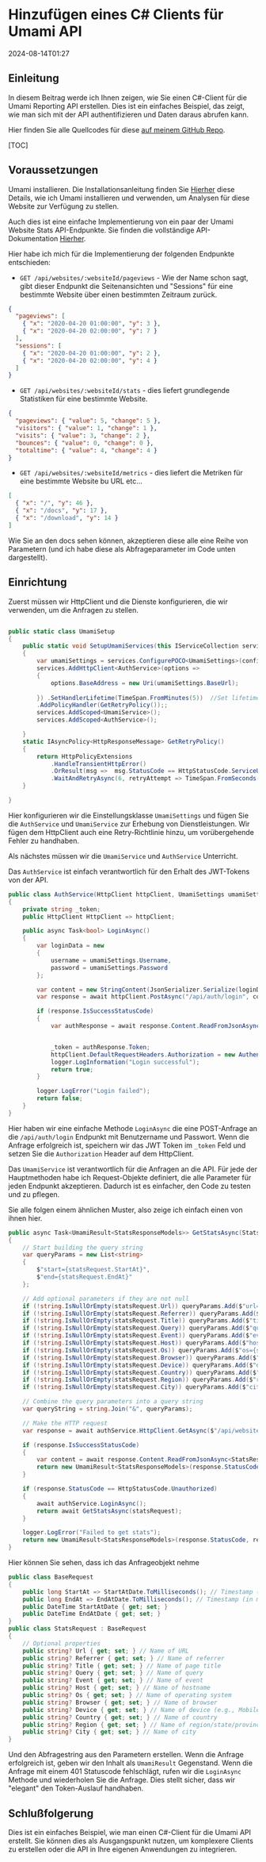 # Hinzufügen eines C# Clients für Umami API

<!--category-- ASP.NET, Umami -->
<datetime class="hidden">2024-08-14T01:27</datetime>

## Einleitung

In diesem Beitrag werde ich Ihnen zeigen, wie Sie einen C#-Client für die Umami Reporting API erstellen. Dies ist ein einfaches Beispiel, das zeigt, wie man sich mit der API authentifizieren und Daten daraus abrufen kann.

Hier finden Sie alle Quellcodes für diese [auf meinem GitHub Repo](https://github.com/scottgal/mostlylucidweb/tree/main/Mostlylucid/Umami).

[TOC]

## Voraussetzungen

Umami installieren. Die Installationsanleitung finden Sie [Hierher](https://www.mostlylucid.net/blog/usingumamiforlocalanalytics) diese Details, wie ich Umami installieren und verwenden, um Analysen für diese Website zur Verfügung zu stellen.

Auch dies ist eine einfache Implementierung von ein paar der Umami Website Stats API-Endpunkte. Sie finden die vollständige API-Dokumentation [Hierher](https://umami.is/docs/api/website-stats).

Hier habe ich mich für die Implementierung der folgenden Endpunkte entschieden:

- `GET /api/websites/:websiteId/pageviews` - Wie der Name schon sagt, gibt dieser Endpunkt die Seitenansichten und "Sessions" für eine bestimmte Website über einen bestimmten Zeitraum zurück.

```json
{
  "pageviews": [
    { "x": "2020-04-20 01:00:00", "y": 3 },
    { "x": "2020-04-20 02:00:00", "y": 7 }
  ],
  "sessions": [
    { "x": "2020-04-20 01:00:00", "y": 2 },
    { "x": "2020-04-20 02:00:00", "y": 4 }
  ]
}
```

- `GET /api/websites/:websiteId/stats` - dies liefert grundlegende Statistiken für eine bestimmte Website.

```json
{
  "pageviews": { "value": 5, "change": 5 },
  "visitors": { "value": 1, "change": 1 },
  "visits": { "value": 3, "change": 2 },
  "bounces": { "value": 0, "change": 0 },
  "totaltime": { "value": 4, "change": 4 }
}
```

- `GET /api/websites/:websiteId/metrics` - dies liefert die Metriken für eine bestimmte Website bu URL etc...

```json
[
  { "x": "/", "y": 46 },
  { "x": "/docs", "y": 17 },
  { "x": "/download", "y": 14 }
]
```

Wie Sie an den docs sehen können, akzeptieren diese alle eine Reihe von Parametern (und ich habe diese als Abfrageparameter im Code unten dargestellt).

## Einrichtung

Zuerst müssen wir HttpClient und die Dienste konfigurieren, die wir verwenden, um die Anfragen zu stellen.

```csharp

public static class UmamiSetup
{
    public static void SetupUmamiServices(this IServiceCollection services, IConfiguration config)
    {
        var umamiSettings = services.ConfigurePOCO<UmamiSettings>(config.GetSection(UmamiSettings.Section));
        services.AddHttpClient<AuthService>(options =>
        {
            options.BaseAddress = new Uri(umamiSettings.BaseUrl);
            
        }) .SetHandlerLifetime(TimeSpan.FromMinutes(5))  //Set lifetime to five minutes
        .AddPolicyHandler(GetRetryPolicy());;
        services.AddScoped<UmamiService>();
        services.AddScoped<AuthService>();

    }
    static IAsyncPolicy<HttpResponseMessage> GetRetryPolicy()
    {
        return HttpPolicyExtensions
            .HandleTransientHttpError()
            .OrResult(msg =>  msg.StatusCode == HttpStatusCode.ServiceUnavailable)
            .WaitAndRetryAsync(6, retryAttempt => TimeSpan.FromSeconds(Math.Pow(2, retryAttempt)));
    }

}
```

Hier konfigurieren wir die Einstellungsklasse `UmamiSettings` und fügen Sie die `AuthService` und `UmamiService` zur Erhebung von Dienstleistungen. Wir fügen dem HttpClient auch eine Retry-Richtlinie hinzu, um vorübergehende Fehler zu handhaben.

Als nächstes müssen wir die `UmamiService` und `AuthService` Unterricht.

Das `AuthService` ist einfach verantwortlich für den Erhalt des JWT-Tokens von der API.

```csharp
public class AuthService(HttpClient httpClient, UmamiSettings umamiSettings, ILogger<AuthService> logger)
{
    private string _token;
    public HttpClient HttpClient => httpClient;

    public async Task<bool> LoginAsync()
    {
        var loginData = new
        {
            username = umamiSettings.Username,
            password = umamiSettings.Password
        };

        var content = new StringContent(JsonSerializer.Serialize(loginData), Encoding.UTF8, "application/json");
        var response = await httpClient.PostAsync("/api/auth/login", content);

        if (response.IsSuccessStatusCode)
        {
            var authResponse = await response.Content.ReadFromJsonAsync<AuthResponse>();


            _token = authResponse.Token;
            httpClient.DefaultRequestHeaders.Authorization = new AuthenticationHeaderValue("Bearer", _token);
            logger.LogInformation("Login successful");
            return true;
        }

        logger.LogError("Login failed");
        return false;
    }
}
```

Hier haben wir eine einfache Methode `LoginAsync` die eine POST-Anfrage an die `/api/auth/login` Endpunkt mit Benutzername und Passwort. Wenn die Anfrage erfolgreich ist, speichern wir das JWT Token im `_token` Feld und setzen Sie die `Authorization` Header auf dem HttpClient.

Das `UmamiService` ist verantwortlich für die Anfragen an die API.
Für jede der Hauptmethoden habe ich Request-Objekte definiert, die alle Parameter für jeden Endpunkt akzeptieren. Dadurch ist es einfacher, den Code zu testen und zu pflegen.

Sie alle folgen einem ähnlichen Muster, also zeige ich einfach einen von ihnen hier.

```csharp
public async Task<UmamiResult<StatsResponseModels>> GetStatsAsync(StatsRequest statsRequest)
{
    // Start building the query string
    var queryParams = new List<string>
    {
        $"start={statsRequest.StartAt}",
        $"end={statsRequest.EndAt}"
    };

    // Add optional parameters if they are not null
    if (!string.IsNullOrEmpty(statsRequest.Url)) queryParams.Add($"url={statsRequest.Url}");
    if (!string.IsNullOrEmpty(statsRequest.Referrer)) queryParams.Add($"referrer={statsRequest.Referrer}");
    if (!string.IsNullOrEmpty(statsRequest.Title)) queryParams.Add($"title={statsRequest.Title}");
    if (!string.IsNullOrEmpty(statsRequest.Query)) queryParams.Add($"query={statsRequest.Query}");
    if (!string.IsNullOrEmpty(statsRequest.Event)) queryParams.Add($"event={statsRequest.Event}");
    if (!string.IsNullOrEmpty(statsRequest.Host)) queryParams.Add($"host={statsRequest.Host}");
    if (!string.IsNullOrEmpty(statsRequest.Os)) queryParams.Add($"os={statsRequest.Os}");
    if (!string.IsNullOrEmpty(statsRequest.Browser)) queryParams.Add($"browser={statsRequest.Browser}");
    if (!string.IsNullOrEmpty(statsRequest.Device)) queryParams.Add($"device={statsRequest.Device}");
    if (!string.IsNullOrEmpty(statsRequest.Country)) queryParams.Add($"country={statsRequest.Country}");
    if (!string.IsNullOrEmpty(statsRequest.Region)) queryParams.Add($"region={statsRequest.Region}");
    if (!string.IsNullOrEmpty(statsRequest.City)) queryParams.Add($"city={statsRequest.City}");

    // Combine the query parameters into a query string
    var queryString = string.Join("&", queryParams);

    // Make the HTTP request
    var response = await authService.HttpClient.GetAsync($"/api/websites/{WebsiteId}/stats?{queryString}");

    if (response.IsSuccessStatusCode)
    {
        var content = await response.Content.ReadFromJsonAsync<StatsResponseModels>();
        return new UmamiResult<StatsResponseModels>(response.StatusCode, response.ReasonPhrase ?? "Success", content ?? new StatsResponseModels());
    }

    if (response.StatusCode == HttpStatusCode.Unauthorized)
    {
        await authService.LoginAsync();
        return await GetStatsAsync(statsRequest);
    }

    logger.LogError("Failed to get stats");
    return new UmamiResult<StatsResponseModels>(response.StatusCode, response.ReasonPhrase ?? "Failed to get stats", null);
}

```

Hier können Sie sehen, dass ich das Anfrageobjekt nehme

```csharp
public class BaseRequest
{
    public long StartAt => StartAtDate.ToMilliseconds(); // Timestamp (in ms) of starting date
    public long EndAt => EndAtDate.ToMilliseconds(); // Timestamp (in ms) of end date
    public DateTime StartAtDate { get; set; }
    public DateTime EndAtDate { get; set; }
}
public class StatsRequest : BaseRequest
{
    // Optional properties
    public string? Url { get; set; } // Name of URL
    public string? Referrer { get; set; } // Name of referrer
    public string? Title { get; set; } // Name of page title
    public string? Query { get; set; } // Name of query
    public string? Event { get; set; } // Name of event
    public string? Host { get; set; } // Name of hostname
    public string? Os { get; set; } // Name of operating system
    public string? Browser { get; set; } // Name of browser
    public string? Device { get; set; } // Name of device (e.g., Mobile)
    public string? Country { get; set; } // Name of country
    public string? Region { get; set; } // Name of region/state/province
    public string? City { get; set; } // Name of city
}
```

Und den Abfragestring aus den Parametern erstellen. Wenn die Anfrage erfolgreich ist, geben wir den Inhalt als `UmamiResult` Gegenstand. Wenn die Anfrage mit einem 401 Statuscode fehlschlägt, rufen wir die `LoginAsync` Methode und wiederholen Sie die Anfrage. Dies stellt sicher, dass wir "elegant" den Token-Auslauf handhaben.

## Schlußfolgerung

Dies ist ein einfaches Beispiel, wie man einen C#-Client für die Umami API erstellt. Sie können dies als Ausgangspunkt nutzen, um komplexere Clients zu erstellen oder die API in Ihre eigenen Anwendungen zu integrieren.